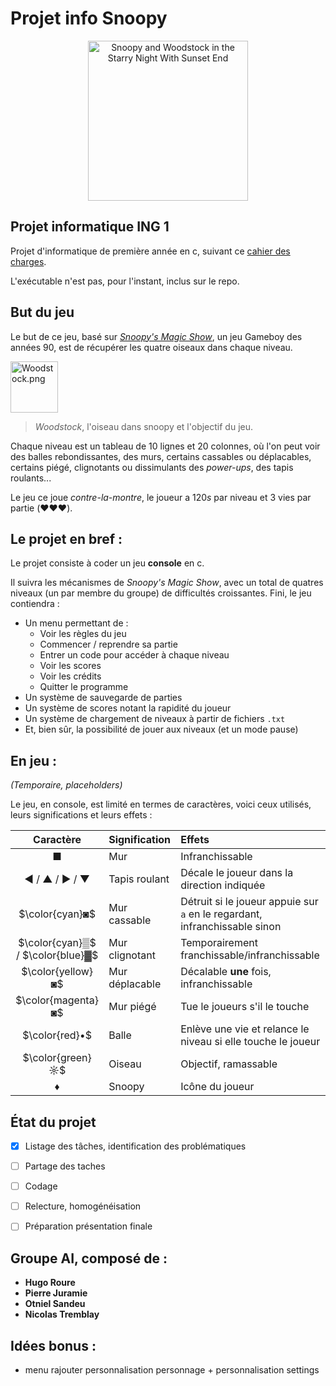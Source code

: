 # Projet info Snoopy

<p align="center">
  <a title="Wagner Paintings Gallery, CC BY-SA 4.0 &lt;https://creativecommons.org/licenses/by-sa/4.0&gt;, via Wikimedia Commons" href="https://commons.wikimedia.org/wiki/File:Snoopy_and_Woodstock_in_the_Starry_Night_With_Sunset_End.jpg"><img width="256" alt="Snoopy and Woodstock in the Starry Night With Sunset End" src="https://upload.wikimedia.org/wikipedia/commons/thumb/4/43/Snoopy_and_Woodstock_in_the_Starry_Night_With_Sunset_End.jpg/256px-Snoopy_and_Woodstock_in_the_Starry_Night_With_Sunset_End.jpg"></a>

</p>

## Projet informatique ING 1

Projet d'informatique de première année en c, suivant ce [cahier des charges](https://boostcamp.omneseducation.com/pluginfile.php/3806181/mod_resource/content/1/Projet-C-Snoopy-ING1-2023%20S1%20-%20Paris.pdf).

L'exécutable n'est pas, pour l'instant, inclus sur le repo.

## But du jeu

Le but de ce jeu, basé sur [*Snoopy's Magic Show*](https://en.wikipedia.org/wiki/Snoopy's_Magic_Show), un jeu Gameboy des années 90, est de récupérer les quatre oiseaux dans chaque niveau.
<p>
  <a href="https://en.wikipedia.org/wiki/File:Woodstock.png#/media/File:Woodstock.png">
    <img title="Woodstock, Charle Schulz, United Feature Syndicate Inc, obtained from http://peanuts.wikia.com/wiki/File:Woodstock.png" src="https://upload.wikimedia.org/wikipedia/en/d/db/Woodstock.png" alt="Woodstock.png" height="82" width="76">
  </a>
</p>

> *Woodstock*, l'oiseau dans snoopy et l'objectif du jeu.

Chaque niveau est un tableau de 10 lignes et 20 colonnes, où l'on peut voir des balles rebondissantes, des murs, certains cassables ou déplacables, certains piégé, clignotants ou dissimulants des *power-ups*, des tapis roulants...

Le jeu ce joue *contre-la-montre*, le joueur a $120s$ par niveau et $3$ vies par partie (❤️❤️❤️).

## Le projet en bref :

Le projet consiste à coder un jeu **console** en c. 

Il suivra les mécanismes de *Snoopy's Magic Show*, avec un total de quatres niveaux (un par membre du groupe) de difficultés croissantes.
Fini, le jeu contiendra :

* Un menu permettant de :
  - Voir les règles du jeu
  - Commencer / reprendre sa partie
  - Entrer un code pour accéder à chaque niveau
  - Voir les scores
  - Voir les crédits
  - Quitter le programme
* Un système de sauvegarde de parties
* Un système de scores notant la rapidité du joueur
* Un système de chargement de niveaux à partir de fichiers ```.txt```
* Et, bien sûr, la possibilité de jouer aux niveaux (et un mode pause)

## En jeu :

*(Temporaire, placeholders)*

Le jeu, en console, est limité en termes de caractères, voici ceux utilisés, leurs significations et leurs effets :

|Caractère|Signification|Effets
|:-:|:-|:-|
|■|Mur|Infranchissable|
|◄ / ▲ / ► / ▼| Tapis roulant|Décale le joueur dans la direction indiquée|
|$\color{cyan}◙$| Mur cassable |Détruit si le joueur appuie sur ```a``` en le regardant, infranchissable sinon|  
|$\color{cyan}▒$ / $\color{blue}▓$| Mur clignotant |Temporairement franchissable/infranchissable|
|$\color{yellow}◙$| Mur déplacable | Décalable **une** fois, infranchissable |
|$\color{magenta}◙$| Mur piégé | Tue le joueurs s'il le touche |
|$\color{red}•$| Balle | Enlève une vie et relance le niveau si elle touche le joueur| 
|$\color{green}☼$| Oiseau | Objectif, ramassable |
|♦|Snoopy| Icône du joueur| 



## État du projet

- [X] Listage des tâches, identification des problématiques 
- [ ] Partage des taches
- [ ] Codage
- [ ] Relecture, homogénéisation
- [ ] Préparation présentation finale


## Groupe **AI**, composé de :
- **Hugo Roure**
- **Pierre Juramie**
- **Otniel Sandeu**
- **Nicolas Tremblay**

## Idées bonus : 
- menu rajouter personnalisation personnage + personnalisation settings
